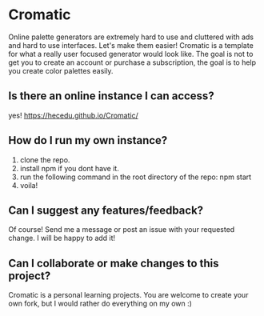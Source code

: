 # Cromatic
Online palette generators are extremely hard to use and cluttered with ads and hard to use interfaces.
Let's make them easier!
Cromatic is a template for what a really user focused generator would look like. The goal is not to get you to create an account or purchase a subscription, the goal is to help you create color palettes easily.

## Is there an online instance I can access?
yes! https://hecedu.github.io/Cromatic/

## How do I run my own instance?
1. clone the repo.
2. install npm if you dont have it.
3. run the following command in the root directory of the repo: npm start
4. voila!

## Can I suggest any features/feedback?
Of course! Send me a message or post an issue with your requested change. I will be happy to add it!

## Can I collaborate or make changes to this project?
Cromatic is a personal learning projects. You are welcome to create your own fork, but I would rather do everything on my own :)
